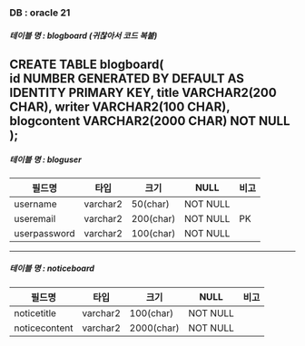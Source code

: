 ### DB : oracle 21

##### 테이블 명 : blogboard (귀찮아서 코드 복붙)
CREATE TABLE blogboard(  
        id NUMBER GENERATED BY DEFAULT AS IDENTITY PRIMARY KEY,
    title VARCHAR2(200 CHAR),
    writer VARCHAR2(100 CHAR),
    blogcontent VARCHAR2(2000 CHAR) NOT NULL
);
------------------------------------------
##### 테이블 명 : bloguser
| 필드명 | 타입 | 크기 | NULL | 비고 |
| ------ | ---- | ---- | ---- | ---- |
| username | varchar2 | 50(char) | NOT NULL | |
| useremail | varchar2 | 200(char) | NOT NULL | PK |
| userpassword | varchar2 | 100(char) | NOT NULL |  |
------------------------------------------
##### 테이블 명 : noticeboard
| 필드명 | 타입 | 크기 | NULL | 비고 |
| ------ | ---- | ---- | ---- | ---- |
| noticetitle | varchar2 | 100(char) | NOT NULL | |
| noticecontent | varchar2 | 2000(char) | NOT NULL | |
